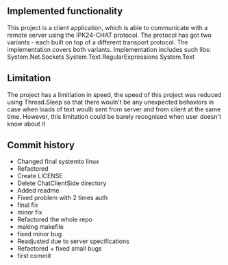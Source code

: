 ## Implemented functionality
This project is a client application, which is able to communicate with a remote server using the IPK24-CHAT protocol. The protocol has got two variants - each built on top of a different transport protocol. The implementation covers both variants. Implementation includes such libs: System.Net.Sockets System.Text.RegularExpressions System.Text

## Limitation
The project has a limitiation in speed, the speed of this project was reduced using Thread.Sleep so that there wouln't be any unexpected behaviors in case when loads of text woulb sent from server and from client at the same time. However, this limitation could be barely recognised when user doesn't know about it

## Commit history 
- Changed final systemto linux
- Refactored
- Create LICENSE
- Delete ChatClientSide directory
- Added readme
- Fixed problem with 2 times auth
- final fix
- minor fix
- Refactored the whole repo
- making makefile
- fixed minor bug
- Readjusted due to server specifications
- Refactored + fixed small bugs
- first commit
